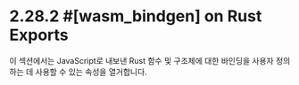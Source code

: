 # 2.28.2 #[wasm_bindgen] on Rust Exports

이 섹션에서는 JavaScript로 내보낸 Rust 함수 및 구조체에 대한 바인딩을 사용자 정의하는 데 사용할 수 있는 속성을 열거합니다.



